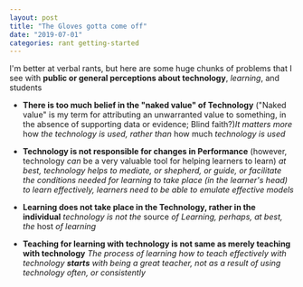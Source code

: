 ```yaml
---
layout: post
title: "The Gloves gotta come off"
date: "2019-07-01"
categories: rant getting-started
---
```


I'm better at verbal rants, but here are some huge chunks of problems that I see with **public or general perceptions about technology**, *learning*, and students


* **There is too much belief in the "naked value" of Technology**
("Naked value" is my term for attributing an unwarranted value to something, in the absence of supporting data or evidence; Blind faith?)*It matters more* how *the technology is used, rather than* how much *technology is used*

* **Technology is not responsible for changes in Performance** (however, technology *can* be a very valuable tool for helping learners to learn) *at best, technology helps to mediate, or shepherd, or guide, or facilitate the conditions needed for learning to take place (in the learner's head)* *to learn effectively, learners need to be able to emulate effective models*

* **Learning does not take place in the Technology, rather in the individual** _technology is not the_ source _of Learning, perhaps, at best, the_ host _of learning_

* **Teaching for learning with technology is not same as merely teaching with technology** *The process of learning how to teach effectively with technology* **_starts_** *with being a great teacher, not as a result of using technology often, or consistently*
